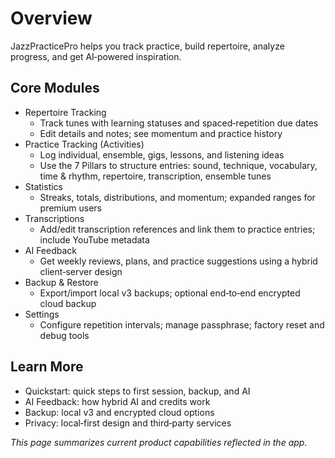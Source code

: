 # Overview

JazzPracticePro helps you track practice, build repertoire, analyze progress, and get AI‑powered inspiration.

## Core Modules

- Repertoire Tracking
  - Track tunes with learning statuses and spaced‑repetition due dates
  - Edit details and notes; see momentum and practice history
- Practice Tracking (Activities)
  - Log individual, ensemble, gigs, lessons, and listening ideas
  - Use the 7 Pillars to structure entries: sound, technique, vocabulary, time & rhythm, repertoire, transcription, ensemble tunes
- Statistics
  - Streaks, totals, distributions, and momentum; expanded ranges for premium users
- Transcriptions
  - Add/edit transcription references and link them to practice entries; include YouTube metadata
- AI Feedback
  - Get weekly reviews, plans, and practice suggestions using a hybrid client‑server design
- Backup & Restore
  - Export/import local v3 backups; optional end‑to‑end encrypted cloud backup
- Settings
  - Configure repetition intervals; manage passphrase; factory reset and debug tools

## Learn More

- Quickstart: quick steps to first session, backup, and AI
- AI Feedback: how hybrid AI and credits work
- Backup: local v3 and encrypted cloud options
- Privacy: local‑first design and third‑party services

_This page summarizes current product capabilities reflected in the app._
